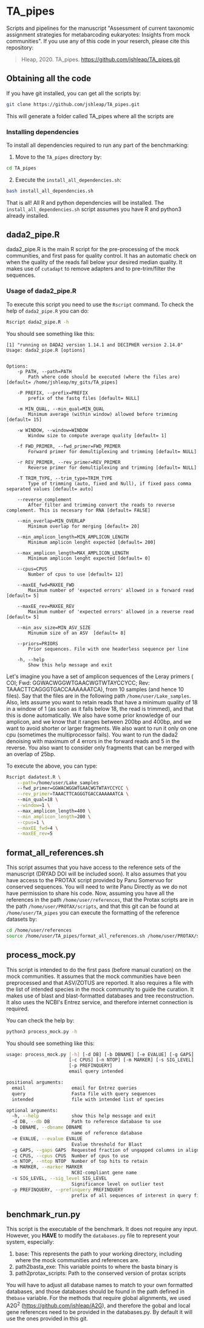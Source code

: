 # TA_pipes
Scripts and pipelines for the manuscript "Assessment of current taxonomic
 assignment strategies for metabarcoding eukaryotes: Insights from mock 
 communities". If you use any of this code in your reserch, please cite
 this repository:
> Hleap, 2020. TA_pipes. https://github.com/jshleap/TA_pipes.git

## Obtaining all the code
If you have git installed, you can get all the scripts by:
```bash
git clone https://github.com/jshleap/TA_pipes.git
```
This will generate a folder called TA_pipes where all the scripts are

### Installing dependencies
To install all dependencies required to run any part of the benchmarking:

1. Move to the `TA_pipes` directory by:
```bash
cd TA_pipes
```
2. Execute the `install_all_dependencies.sh`:
```bash
bash install_all_dependencies.sh
```

That is all! All R and python dependencies will be installed. The
`install_all_dependencies.sh` script assumes you have R and python3 already 
installed.

## dada2_pipe.R
dada2_pipe.R is the main R script for the pre-processing of the mock 
communities, and first pass for quality control. It has an automatic check
on when the quality of the reads fall below your desired median quality.
It makes use of `cutadapt` to remove adapters and to pre-trim/filter the\
 sequences.
 
### Usage of dada2_pipe.R
To execute this script you need to use the `Rscript` command. To check the
help of `dada2_pipe.R` you can do:

```bash
Rscript dada2_pipe.R -h
```
You should see something like this:

```
[1] "running on DADA2 version 1.14.1 and DECIPHER version 2.14.0"
Usage: dada2_pipe.R [options]


Options:
	-p PATH, --path=PATH
		Path where code should be executed (where the files are) [default= /home/jshleap/my_gits/TA_pipes]

	-P PREFIX, --prefix=PREFIX
		prefix of the fastq files [default= NULL]

	-m MIN_QUAL, --min_qual=MIN_QUAL
		Minimum average (within window) allowed before trimming [default= 15]

	-w WINDOW, --window=WINDOW
		Window size to compute average quality [default= 1]

	-f FWD_PRIMER, --fwd_primer=FWD_PRIMER
		Forward primer for demultiplexing and trimming [default= NULL]

	-r REV_PRIMER, --rev_primer=REV_PRIMER
		Reverse primer for demultiplexing and trimming [default= NULL]

	-T TRIM_TYPE, --trim_type=TRIM_TYPE
		Type of trimming (auto, fixed and Null), if fixed pass comma separated values [default= auto]

	--reverse_complement
		After filter and trimming convert the reads to reverse complement. This is necesary for RNA [default= FALSE]

	--min_overlap=MIN_OVERLAP
		Minimum overlap for merging [default= 20]

	--min_amplicon_length=MIN_AMPLICON_LENGTH
		Minimum amplicon lenght expected [default= 200]

	--max_amplicon_length=MAX_AMPLICON_LENGTH
		Minimum amplicon lenght expected [default= 0]

	--cpus=CPUS
		Number of cpus to use [default= 12]

	--maxEE_fwd=MAXEE_FWD
		Maximum number of 'expected errors' allowed in a forward read [default= 5]

	--maxEE_rev=MAXEE_REV
		Maximum number of 'expected errors' allowed in a reverse read [default= 5]

	--min_asv_size=MIN_ASV_SIZE
		Minumum size of an ASV  [default= 8]

	--priors=PRIORS
		Prior sequences. File with one headerless sequence per line

	-h, --help
		Show this help message and exit

```

Let's imagine you have a set of amplicon sequences of the Leray primers ( COI; 
Fwd: GGWACWGGWTGAACWGTWTAYCCYCC; Rev: TAAACTTCAGGGTGACCAAAAAATCA), from 10 
samples (and hence 10 files). Say that the  files are in the following path
`/home/user/Lake_samples`. Also, lets assume you want to retain reads that have
 a minimum quality of 18 in a window of 1 (as soon as it falls below 18, the 
 read is trimmed), and that this is done automatically. We also have some prior 
 knowledge of our amplicon, and we know that it ranges between 200bp and 400bp,
  and we want to avoid shorter or larger fragments. We also want to run it only
   on one cpu (sometimes the  multiprocessor fails). You want to run the dada2
   denoising with maximum of 4 errors in the forward reads and 5 in the reverse.
 You also want to consider only fragments that can be merged with an overlap of
 25bp. 
 

To execute the above, you can type:

```bash
Rscript dadatest.R \
    --path=/home/user/Lake_samples
    --fwd_primer=GGWACWGGWTGAACWGTWTAYCCYCC \
    --rev_primer=TAAACTTCAGGGTGACCAAAAAATCA \ 
    --min_qual=18 \
    --window=1 \    
    --max_amplicon_length=400 \
    --min_amplicon_length=200 \
    --cpus=1 \
    --maxEE_fwd=4 \
    --maxEE_rev=5
```

## format_all_references.sh
This script assumes that you have access to the reference sets of the
manuscript (DRYAD DOI will be included soon). It also assumes that you
have access to the PROTAX script provided by Panu Somervuo for conserved
sequences. You will need to write Panu Directly as we do not have permission
to share his code.
Now, assuming you have all the references in the path `/home/user/references`,
that the Protax scripts are in the path `/home/user/PROTAX/scripts`, and
that this git can be found at `/home/user/TA_pipes` you can execute the 
formatting of the reference datasets by:

```bash
cd /home/user/references 
source /home/user/TA_pipes/format_all_references.sh /home/user/PROTAX/scripts
```

## process_mock.py
This script is intended to do the first pass (before manual curation) on
the mock communities. It assumes that the mock communities have been 
preprocessed and that ASV/ZOTUS are reported. It also requires a file with
the list of intended species in the mock community to guide the curation.
It makes use of blast and blast-formatted databases and tree reconstruction.
It also uses the NCBI's Entrez service, and therefore internet connection
is required.

You can check the help by:

```bash
python3 process_mock.py -h
```

You should see something like this:

```bash
usage: process_mock.py [-h] [-d DB] [-b DBNAME] [-e EVALUE] [-g GAPS]
                       [-c CPUS] [-n NTOP] [-m MARKER] [-s SIG_LEVEL]
                       [-p PREFINQUERY]
                       email query intended

positional arguments:
  email                 email for Entrez queries
  query                 Fasta file with query sequences
  intended              file with intended list of species

optional arguments:
  -h, --help            show this help message and exit
  -d DB, --db DB        Path to reference database to use
  -b DBNAME, --dbname DBNAME
                        name of reference database
  -e EVALUE, --evalue EVALUE
                        Evalue threshold for Blast
  -g GAPS, --gaps GAPS  Requested fraction of ungapped columns in alignment
  -c CPUS, --cpus CPUS  Number of cpus to use
  -n NTOP, --ntop NTOP  Number of top hits to retain
  -m MARKER, --marker MARKER
                        NCBI-compliant gene name
  -s SIG_LEVEL, --sig_level SIG_LEVEL
                        Significance level on outlier test
  -p PREFINQUERY, --prefinquery PREFINQUERY
                        prefix of all sequences of interest in query file
```

## benchmark_run.py
This script is the executable of the benchmark. It does not
require any input. However, you **HAVE** to modify the `databases.py`
file to represent your system, especially:
1. base: This represents the path to your working directory, including where
the mock communities and references are.
2. path2basta_exe: This variable points to where the basta binary is
3. path2protax_scripts: Path to the conserved version of protax scripts

You will have to adjust all database names to match to your own formatted
databases, and those databases should be found in the path defined in the`base`
variable. For the  methods that require global alignments, we used 
A2G<sup>2</sup> (https://github.com/jshleap/A2G), and therefore the gobal
and local gene references need to be provided in the databases.py. By default
it will use the ones provided in this git.